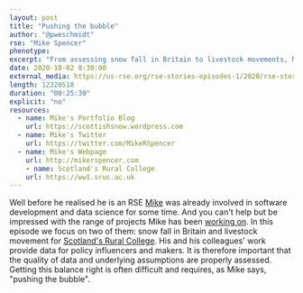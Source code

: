 ```yaml
---
layout: post
title: "Pushing the bubble"
author: "@pweschmidt"
rse: "Mike Spencer"
phenotype: 
excerpt: "From assessing snow fall in Britain to livestock movements, Mike has provided his expertise in data science to policy makers and influencers. So testing the data and underlying assumptions is an essential step. For this it is sometimes necessary to move outside our comfort zone."
date: 2020-10-02 8:30:00
external_media: https://us-rse.org/rse-stories-episodes-1/2020/rse-stories-mike-spencer-episode-36.mp3  
length: 12320518
duration: "00:25:39"
explicit: "no"
resources:
  - name: Mike's Portfolio Blog
    url: https://scottishsnow.wordpress.com
  - name: Mike's Twitter
    url: https://twitter.com/MikeRSpencer
  - name: Mike's Webpage
    url: http://mikerspencer.com
    - name: Scotland's Rural College
    url: https://ww1.sruc.ac.uk 
--- 
```

Well before he realised he is an RSE [Mike](https://twitter.com/MikeRSpencer) was already involved in software development and data science for some time. And you can't help but be impressed with the range of projects Mike has been [working on](https://scottishsnow.wordpress.com). In this episode we focus on two of them: snow fall in Britain and livestock movement for [Scotland's Rural College](https://ww1.sruc.ac.uk). His and his colleagues' work provide data for policy influencers and makers. It is therefore important that the quality of data and underlying assumptions are properly assessed. Getting this balance right is often difficult and requires, as Mike says, "pushing the bubble". 
